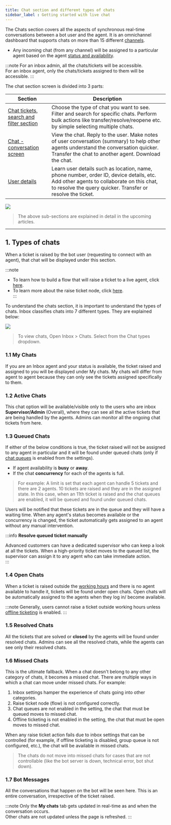 ```yaml
---
title: Chat section and different types of chats
sidebar_label : Getting started with live chat
---
```



The Chats section covers all the aspects of synchronous real-time conversations between a bot user and the agent. It is an omnichannel dashboard that supports chats on more than 15 different [channels](https://docs.yellow.ai/docs/platform_concepts/channelConfiguration/overview).  
- Any incoming chat (from any channel) will be assigned to a particular agent based on the agent [status and availability](https://docs.yellow.ai/docs/platform_concepts/inbox/inbox-settings/automation/tickets-assignment-logic).  

:::note
For an inbox admin, all the chats/tickets will be accessible.  
For an inbox agent, only the chats/tickets assigned to them will be accessible.
:::


The chat section screen is divided into 3 parts:




| Section| Description |
| -------- | -------- |
| [Chat tickets, search and filter section](https://docs.yellow.ai/docs/platform_concepts/inbox/chats/chatsearch)     | Choose the type of chat you want to see. Filter and search for specific chats. Perform bulk actions like transfer/resolve/reopene etc. by simple selecting multiple chats.         |
|[Chat - conversation screen](https://docs.yellow.ai/docs/platform_concepts/inbox/tickets/bulkaction) | View the chat. Reply to the user. Make notes of user conversation (summary) to help other agents understand the conversation quicker. Transfer the chat to another agent. Download the chat.     |
|[User details](https://docs.yellow.ai/docs/platform_concepts/inbox/tickets/bulkaction)|Learn user details such as location, name, phone number, order ID, device details, etc. Add other agents to collaborate on this chat, to resolve the query quicker. Transfer or resolve the ticket.     |



![](https://i.imgur.com/2dW8wTK.png)

 >The above sub-sections are explained in detail in the upcoming articles. 


----

## 1. Types of chats

When a ticket is raised by the bot user (requesting to connect with an agent), that chat will be displayed under this section. 

:::note
- To learn how to build a flow that will raise a ticket to a live agent, click [here](https://docs.yellow.ai/docs/platform_concepts/inbox/inbox#4-try-live-agent-module). 
- To learn more about the raise ticket node, click [here](hhttps://docs.yellow.ai/docs/platform_concepts/studio/build/nodes/action-nodes/#17-raise-ticket).   
:::

To understand the chats section, it is important to understand the types of chats. Inbox classifies chats into 7 different types. They are explained below: 



![](https://i.imgur.com/WP8TpCE.png)    


> To view chats, Open Inbox > Chats. Select from the Chat types dropdown. 


### 1.1 My Chats

If you are an Inbox agent and your status is available, the ticket raised and assigned to you will be displayed under My chats. My chats will differ from agent to agent because they can only see the tickets assigned specifically to them. 

### 1.2 Active Chats

This chat option will be available/visible only to the users who are inbox **Supervisor/Admin** (Overall), where they can see all the active tickets that are being handled by the agents. Admins can monitor all the ongoing chat tickets from here.

### 1.3 Queued Chats

If either of the below conditions is true, the ticket raised will not be assigned to any agent in particular and it will be found under queued chats (only if [chat queues](https://docs.yellow.ai/docs/platform_concepts/inbox/inbox-settings/workflows/chat-queue) is enabled from the settings).

- If agent availability is **busy** or **away**.
- If the chat **concurrency** for each of the agents is full.


> For example:
> A limit is set that each agent can handle 5 tickets and there are 2 agents. 10 tickets are raised and they are in the assigned state.  In this case, when an 11th ticket is raised and the chat queues are enabled, it will be queued and found under queued chats.


Users will be notified that these tickets are in the queue and they will have a waiting time. 
When any agent's status becomes available or the concurrency is changed, the ticket automatically gets assigned to an agent without any manual intervention. 

:::info
**Resolve queued ticket manually**

Advanced customers can have a dedicated supervisor who can keep a look at all the tickets. When a high-priority ticket moves to the queued list, the supervisor can assign it to any agent who can take immediate action.  
:::

### 1.4 Open Chats

When a ticket is raised outside the [working hours](https://docs.yellow.ai/docs/platform_concepts/inbox/inbox-settings/team/chat_working_hours) and there is no agent available to handle it, tickets will be found under open chats.
Open chats will be automatically assigned to the agents when they log in/ become available. 

:::note
Generally, users cannot raise a ticket outside working hours unless [offline ticketing](https://docs.yellow.ai/docs/platform_concepts/inbox/inbox-settings/workflows/offline-chat) is enabled.
:::


### 1.5 Resolved Chats

All the tickets that are solved or **closed** by the agents will be found under resolved chats.
Admins can see all the resolved chats, while the agents can see only their resolved chats.

### 1.6 Missed Chats

This is the ultimate fallback. When a chat doesn't belong to any other category of chats, it becomes a missed chat.
There are multiple ways in which a chat can move under missed chats. For example:  

1. Inbox settings hamper the experience of chats going into other categories. 
2. Raise ticket node (flow) is not configured correctly.
3. Chat queues are not enabled in the setting, the chat that must be queued moves to missed chat. 
4. Offline ticketing is not enabled in the setting, the chat that must be open moves to missed chat. 

When any raise ticket action fails due to inbox settings that can be controlled (for example, if offline ticketing is disabled, group queue is not configured, etc.), the chat will be available in missed chats.

> The chats do not move into missed chats for cases that are not controllable (like the bot server is down, technical error, bot shut down).


### 1.7 Bot Messages

All the conversations that happen on the bot will be seen here. This is an entire conversation, irrespective of the ticket raised. 


:::note
Only the **My chats** tab gets updated in real-time as and when the conversation occurs.  
Other chats are not updated unless the page is refreshed.
:::




